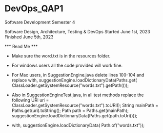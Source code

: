 # DevOps_QAP1

Software Development Semester 4

Software Design, Architecture, Testing & DevOps
Started  June 1st, 2023
Finished June 5th, 2023

*** Read Me ***
- Make sure the word.txt is in the resources folder.
- For windows users all the code provided will work fine.
- For Mac users, in SuggestionEngine.java delete lines 100-104 and replace with, suggestionEngine.loadDictionaryData(Paths.get( ClassLoader.getSystemResource("words.txt").getPath()));
- Also in SuggestionEngineTest.java, in all test methods replace the following
URI uri =  ClassLoader.getSystemResource("words.txt").toURI();
String mainPath = Paths.get(uri).toString();
Path path = Paths.get(mainPath);
suggestionEngine.loadDictionaryData(Paths.get(path.toUri()));

- with, suggestionEngine.loadDictionaryData( Path.of("words.txt"));
